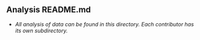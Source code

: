 ## Analysis README.md ##
- *All analysis of data can be found in this directory. Each contributor has its own subdirectory.*
